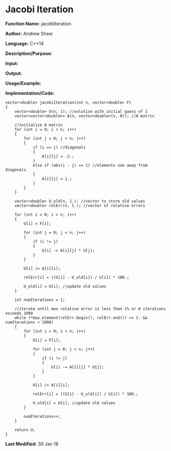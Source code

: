 # Jacobi Iteration

**Function Name:** jacobiIteration

**Author:** Andrew Shaw

**Language:** C++14

**Description/Purpose:**

**Input:**

**Output:**

**Usage/Example:**

**Implementation/Code:**
~~~~
vector<double> jacobiIteration(int n, vector<double> F)
{
	vector<double> U(n, 1); //solution with initial guess of 1
	vector<vector<double>> A(n, vector<double>(n, 0)); //A matrix

	//initialize A matrix
	for (int i = 0; i < n; i++)
	{
		for (int j = 0; j < n; j++)
		{
			if (i == j) //diagonals
			{
				A[i][j] = -2.;
			}
			else if (abs(i - j) == 1) //elements one away from diagonals
			{
				A[i][j] = 1.;
			}
		}
	}

	vector<double> U_old(n, 1.); //vector to store old values
	vector<double> relErr(n, 1.); //vector of relative errors

	for (int i = 0; i < n; i++)
	{
		U[i] = F[i];

		for (int j = 0; j < n; j++)
		{
			if (i != j)
			{
				U[i] -= A[i][j] * U[j];
			}
		}

		U[i] /= A[i][i];

		relErr[i] = ((U[i] - U_old[i]) / U[i]) * 100.;

		U_old[i] = U[i]; //update old values
	}

	int numIterations = 1;

	//iterate until max relative error is less than 1% or # iterations exceeds 1000
	while (*max_element(relErr.begin(), relErr.end()) >= 1. && numIterations < 1000)
	{
		for (int i = 0; i < n; i++)
		{
			U[i] = F[i];

			for (int j = 0; j < n; j++)
			{
				if (i != j)
				{
					U[i] -= A[i][j] * U[j];
				}
			}

			U[i] /= A[i][i];

			relErr[i] = ((U[i] - U_old[i]) / U[i]) * 100.;

			U_old[i] = U[i]; //update old values
		}

		numIterations++;
	}

	return U;
}
~~~~
**Last Modified:** 30 Jan 18

